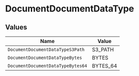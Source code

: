# DocumentDocumentDataType


## Values

| Name                              | Value                             |
| --------------------------------- | --------------------------------- |
| `DocumentDocumentDataTypeS3Path`  | S3_PATH                           |
| `DocumentDocumentDataTypeBytes`   | BYTES                             |
| `DocumentDocumentDataTypeBytes64` | BYTES_64                          |
